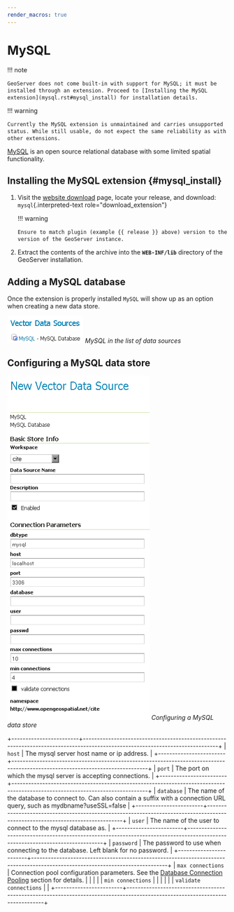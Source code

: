 ```yaml
---
render_macros: true
---
```


# MySQL

!!! note

    GeoServer does not come built-in with support for MySQL; it must be installed through an extension. Proceed to [Installing the MySQL extension](mysql.rst#mysql_install) for installation details.

!!! warning

    Currently the MySQL extension is unmaintained and carries unsupported status. While still usable, do not expect the same reliability as with other extensions.

[MySQL](http://www.mysql.com) is an open source relational database with some limited spatial functionality.

## Installing the MySQL extension {#mysql_install}

1.  Visit the [website download](https://geoserver.org/download) page, locate your release, and download: `mysql`{.interpreted-text role="download_extension"}

    !!! warning

        Ensure to match plugin (example {{ release }} above) version to the version of the GeoServer instance.

2.  Extract the contents of the archive into the **`WEB-INF/lib`** directory of the GeoServer installation.

## Adding a MySQL database

Once the extension is properly installed `MySQL` will show up as an option when creating a new data store.

![](images/mysqlcreate.png)
*MySQL in the list of data sources*

## Configuring a MySQL data store

![](images/mysqlconfigure.png)
*Configuring a MySQL data store*

+------------------------+------------------------------------------------------------------------------------------------------------------------------+
| `host`                 | The mysql server host name or ip address.                                                                                    |
+------------------------+------------------------------------------------------------------------------------------------------------------------------+
| `port`                 | The port on which the mysql server is accepting connections.                                                                 |
+------------------------+------------------------------------------------------------------------------------------------------------------------------+
| `database`             | The name of the database to connect to. Can also contain a suffix with a connection URL query, such as mydbname?useSSL=false |
+------------------------+------------------------------------------------------------------------------------------------------------------------------+
| `user`                 | The name of the user to connect to the mysql database as.                                                                    |
+------------------------+------------------------------------------------------------------------------------------------------------------------------+
| `password`             | The password to use when connecting to the database. Left blank for no password.                                             |
+------------------------+------------------------------------------------------------------------------------------------------------------------------+
| `max connections`      | Connection pool configuration parameters. See the [Database Connection Pooling](connection-pooling.md) section for details. |
|                        |                                                                                                                              |
| `min connections`      |                                                                                                                              |
|                        |                                                                                                                              |
| `validate connections` |                                                                                                                              |
+------------------------+------------------------------------------------------------------------------------------------------------------------------+
